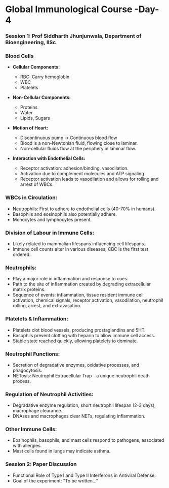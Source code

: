 # Global Immunological Course -Day-4

### Session 1: Prof Siddharth Jhunjunwala, Department of Bioengineering, IISc
### Blood Cells

- **Cellular Components:**
  - RBC: Carry hemoglobin
  - WBC
  - Platelets

- **Non-Cellular Components:**
  - Proteins
  - Water
  - Lipids, Sugars

- **Motion of Heart:** 
  - Discontinuous pump → Continuous blood flow
  - Blood is a non-Newtonian fluid, flowing close to laminar.
  - Non-cellular fluids flow at the periphery in laminar flow.
  
- **Interaction with Endothelial Cells:**
  - Receptor activation: adhesion/binding, vasodilation.
  - Activation due to complement molecules and ATP signaling.
  - Receptor activation leads to vasodilation and allows for rolling and arrest of WBCs.
  
### WBCs in Circulation:
- Neutrophils: First to adhere to endothelial cells (40-70% in humans).
- Basophils and eosinophils also potentially adhere.
- Monocytes and lymphocytes present.
  
### Division of Labour in Immune Cells:
- Likely related to mammalian lifespans influencing cell lifespans.
- Immune cell counts alter in various diseases; CBC is the first test ordered.

### Neutrophils:
- Play a major role in inflammation and response to cues.
- Path to the site of inflammation created by degrading extracellular matrix proteins.
- Sequence of events: inflammation, tissue resident immune cell activation, chemical signals, receptor activation, vasodilation, neutrophil rolling, arrest, and extravasation.

### Platelets & Inflammation:
- Platelets clot blood vessels, producing prostaglandins and 5HT.
- Basophils prevent clotting with heparin to allow immune cell access.
- Stable state reached quickly, allowing platelets to dominate.

### Neutrophil Functions:
- Secretion of degradative enzymes, oxidative processes, and phagocytosis.
- NETosis: Neutrophil Extracellular Trap - a unique neutrophil death process.
  
### Regulation of Neutrophil Activities:
- Degradative enzyme regulation, short neutrophil lifespan (2-3 days), macrophage clearance.
- DNAses and macrophages clear NETs, regulating inflammation.

### Other Immune Cells:
- Eosinophils, basophils, and mast cells respond to pathogens, associated with allergies.
- Mast cells found in lungs may indicate asthma.

### Session 2: Paper Discussion
- Functional Role of Type I and Type II Interferons in Antiviral Defense.
- Goal of the experiment: "To be written..."
